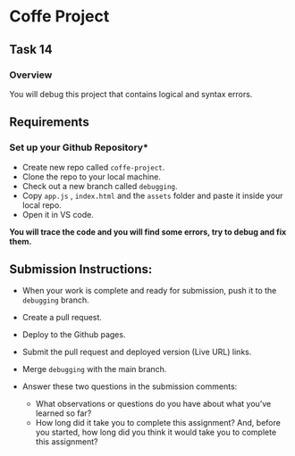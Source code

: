 # Coffe Project

## Task 14

### **Overview**

You will debug this project that contains logical and syntax errors.

## **Requirements**

### **Set up your Github Repository***

- Create new repo called `coffe-project`.
- Clone the repo to your local machine.
- Check out a new branch called `debugging`.
- Copy `app.js` , `index.html` and the `assets` folder and paste it inside your local repo.
- Open it in VS code.




**You will trace the code and you will find some errors, try to debug and fix them.**




## Submission Instructions:
- When your work is complete and ready for submission, push it to the `debugging` branch.
- Create a pull request.
- Deploy to the Github pages.
- Submit the pull request and deployed version (Live URL) links.
- Merge `debugging` with the main branch.
- Answer these two questions in the submission comments: 

    - What observations or questions do you have about what you’ve learned so far?
    - How long did it take you to complete this assignment? And, before you started, how long did you think it would take you to complete this assignment?
